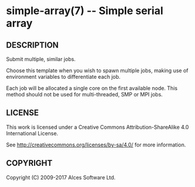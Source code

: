 # simple-array(7) -- Simple serial array

## DESCRIPTION

Submit multiple, similar jobs.

Choose this template when you wish to spawn multiple jobs, making use
of environment variables to differentiate each job.

Each job will be allocated a single core on the first available
node. This method should not be used for multi-threaded, SMP or MPI
jobs.

## LICENSE

This work is licensed under a Creative Commons Attribution-ShareAlike
4.0 International License.

See <http://creativecommons.org/licenses/by-sa/4.0/> for more
information.

## COPYRIGHT

Copyright (C) 2009-2017 Alces Software Ltd.

